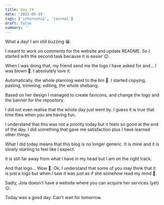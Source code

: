 ```yaml
---
title: Day 24
date: '2022-05-19'
tags: ['internship', 'journal']
draft: false
summary: ''
---
```


What a day! I am still buzzing 😁.

I meant to work on comments for the website and update README. So I started with the second task because it is easier 😉.

When I was doing that, my friend send me the logo I have asked for and... I was blown 🤩. I absolutely love it.

Automatically, the whole planning went to the bin 🫢. I started copying, pasting, trimming, editing, the whole shebang.

Based on her design I managed to create favicons, and change the logo and the banner for the repository.

I did not even realise that the whole day just went by. I guess it is true that time flies when you are having fun.

I understand that this was not a priority today but it feels so good at the end of the day. I did something that gave me satisfaction plus I have learned other things.

What I did today means that this blog is no longer generic. It is mine and it is slowly starting to feel like I expect.

It is still far away from what I have in my head but I am on the right track.

And that logo... Wow 👏. Ok, I understand that some of you may think that it is just a logo but when I saw it was just as if she somehow read my mind 🤔.

Sadly, Jola doesn't have a website where you can acquire her services (yet)😉.

Today was a good day. Can't wait for tomorrow.

